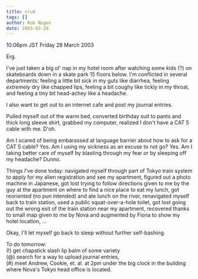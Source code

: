 ```yaml
---
title: crud
tags: []
author: Rob Nugen
date: 2003-03-28
---
```


<p class=date>10:06pm JST Friday 28 March 2003</p>

<p>Erg.</p>

<p>I've just taken a big ol' nap in my hotel room after watching some
kids (?) on skateboards down in a skate park 15 floors below.  I'm
conflicted in several departments: feeling a little bit sick in my
guts like diarrhea, feeling <em>extremely</em> dry like chapped lips,
feeling a bit coughy like tickly in my throat, and feeling a tiny bit
head-achey like a headache.</p>

<p>I also want to get out to an internet cafe and post my journal
entries.</p>

<p>Pulled myself out of the warm bed, converted birthday suit to pants
and thick long sleeve shirt, grabbed my computer, realized I don't
have a CAT 5 cable with me.   D'oh.</p>

<p>Am I scared of being embarassed at language barrier about how to
ask for a CAT 5 cable?  Yes.  Am I using my sickness as an excuse to
not go?  Yes.  Am I taking better care of myself by blasting through
my fear or by sleeping off my headache?  Dunno.</p>

<p>Things I've done today: navigated myself through part of Tokyo
train system to apply for my alien registration and see my apartment,
figured out a photo machine in Japanese, got lost trying to follow
directions given to me by the guy at the apartment on where to find a
nice place to eat my lunch, got reoriented (no pun intended) and ate
lunch on the river, renavigated myself back to train station, used a
public squat-over-a-hole toilet, got lost going out the wrong exit of
the train station near my apartment, recovered thanks to small map
given to me by Nova and augmented by Fiona to show my hotel location,
...  </p>

<p>Okay, I'll let myself go back to sleep without further
self-bashing.</p>

<p>To do tomorrow: 
<br>(!) get chapstick slash lip balm of some variety
<br>(@) search for a way to upload journal entries, 
<br>(#) meet Andrew, Cookie, et. al. at 2pm under the big clock in the
building where Nova's Tokyo head office is located.</p>
